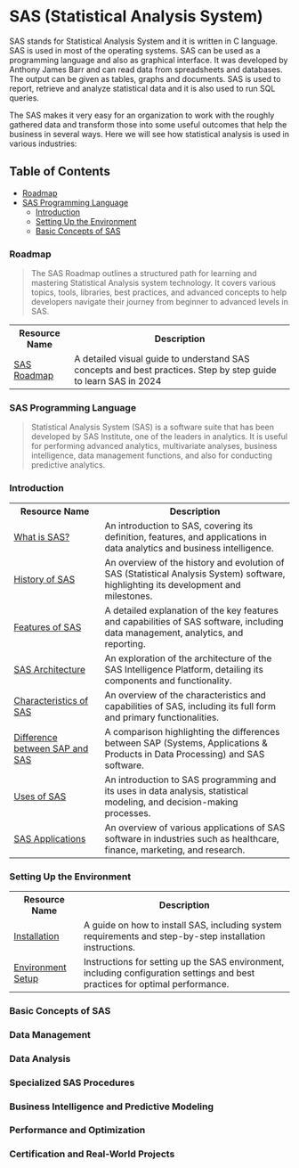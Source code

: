 # SAS (Statistical Analysis System)
SAS stands for Statistical Analysis System and it is written in C language. SAS is used in most of the operating systems. SAS can be used as a programming language and also as graphical interface. It was developed by Anthony James Barr and can read data from spreadsheets and databases. The output can be given as tables, graphs and documents. SAS is used to report, retrieve and analyze statistical data and it is also used to run SQL queries.

The SAS makes it very easy for an organization to work with the roughly gathered data and transform those into some useful outcomes that help the business in several ways. Here we will see how statistical analysis is used in various industries:

## Table of Contents

- [Roadmap](#roadmap)
- [SAS Programming Language](#sas-programming-language)
    - [Introduction](#introduction)
    - [Setting Up the Environment](#setting-up-the-environment)
    - [Basic Concepts of SAS](#basic-concepts-of-sas)
  

### Roadmap 
> The SAS Roadmap outlines a structured path for learning and mastering Statistical Analysis system technology. It covers various topics, tools, libraries, best practices, and advanced concepts to help developers navigate their journey from beginner to advanced levels in SAS.

<table>
  <tr>
    <th>Resource Name</th>
    <th>Description</th>
  </tr>
  <tr>
    <td><a href="https://medium.com/@careervira.community/guide-to-successful-sas-programmer-career-2024-india-edition-7ff399e7f380">SAS Roadmap</a></td>
    <td>A detailed visual guide to understand SAS concepts and best practices. Step by step guide to learn SAS in 2024</td>
  </tr>
</table>

### SAS Programming Language
> Statistical Analysis System (SAS) is a software suite that has been developed by SAS Institute, one of the leaders in analytics. It is useful for performing advanced analytics, multivariate analyses, business intelligence, data management functions, and also for conducting predictive analytics. 

### Introduction
> 
<table>
  <tr>
    <th>Resource Name</th>
    <th>Description</th>
  </tr>
  <tr>
    <td><a href="https://www.javatpoint.com/sas-introduction">What is SAS?</a></td>
    <td>An introduction to SAS, covering its definition, features, and applications in data analytics and business intelligence.</td>
  </tr>
  <tr>
    <td><a href="https://en.wikipedia.org/wiki/SAS_(software)">History of SAS</a></td>
    <td>An overview of the history and evolution of SAS (Statistical Analysis System) software, highlighting its development and milestones.</td>
  </tr>
  <tr>
    <td><a href="https://www.javatpoint.com/features-of-sas">Features of SAS</a></td>
    <td>A detailed explanation of the key features and capabilities of SAS software, including data management, analytics, and reporting.</td>
  </tr>
  <tr>
    <td><a href="https://www.javatpoint.com/sas-intelligence-platform-architecture">SAS Architecture</a></td>
    <td>An exploration of the architecture of the SAS Intelligence Platform, detailing its components and functionality.</td>
  </tr>
  <tr>
    <td><a href="https://www.geeksforgeeks.org/sas-full-form/">Characteristics of SAS</a></td>
    <td>An overview of the characteristics and capabilities of SAS, including its full form and primary functionalities.</td>
  </tr>
  <tr>
    <td><a href="https://www.geeksforgeeks.org/difference-between-sap-and-sas/">Difference between SAP and SAS</a></td>
    <td>A comparison highlighting the differences between SAP (Systems, Applications & Products in Data Processing) and SAS software.</td>
  </tr>
  <tr>
    <td><a href="https://www.geeksforgeeks.org/introduction-to-sas-programming/">Uses of SAS</a></td>
    <td>An introduction to SAS programming and its uses in data analysis, statistical modeling, and decision-making processes.</td>
  </tr>
  <tr>
    <td><a href="https://www.javatpoint.com/sas-applications">SAS Applications</a></td>
    <td>An overview of various applications of SAS software in industries such as healthcare, finance, marketing, and research.</td>
  </tr>
</table>



### Setting Up the Environment
> 

<table>
  <tr>
    <th>Resource Name</th>
    <th>Description</th>
  </tr>
  <tr>
    <td><a href="https://its.uiowa.edu/support/article/102328">Installation</a></td>
    <td>A guide on how to install SAS, including system requirements and step-by-step installation instructions.</td>
  </tr>
  <tr>
    <td><a href="https://data-flair.training/blogs/sas-environment/">Environment Setup</a></td>
    <td>Instructions for setting up the SAS environment, including configuration settings and best practices for optimal performance.</td>
  </tr>
</table>

### Basic Concepts of SAS

### Data Management

### Data Analysis

### Specialized SAS Procedures

### Business Intelligence and Predictive Modeling

### Performance and Optimization
 
### Certification and Real-World Projects

### 